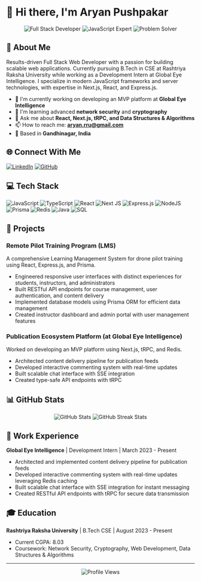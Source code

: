 # 👋 Hi there, I'm Aryan Pushpakar

<div align="center">
  <img src="https://img.shields.io/badge/Full%20Stack-Developer-brightgreen" alt="Full Stack Developer"/>
  <img src="https://img.shields.io/badge/JavaScript-Expert-yellow" alt="JavaScript Expert"/>
  <img src="https://img.shields.io/badge/Problem-Solver-blue" alt="Problem Solver"/>
</div>

## 💫 About Me
Results-driven Full Stack Web Developer with a passion for building scalable web applications. Currently pursuing B.Tech in CSE at Rashtriya Raksha University while working as a Development Intern at Global Eye Intelligence. I specialize in modern JavaScript frameworks and server technologies, with expertise in Next.js, React, and Express.js.

- 🔭 I'm currently working on developing an MVP platform at **Global Eye Intelligence**
- 🌱 I'm learning advanced **network security** and **cryptography**
- 💬 Ask me about **React, Next.js, tRPC, and Data Structures & Algorithms**
- 📫 How to reach me: **aryan.rru@gmail.com**
- 📍 Based in **Gandhinagar, India**

## 🌐 Connect With Me
<div align="left">
  <a href="https://linkedin.com/in/aryan-rru"><img src="https://img.shields.io/badge/LinkedIn-0077B5?style=for-the-badge&logo=linkedin&logoColor=white" alt="LinkedIn"/></a>
  <a href="https://github.com/aryan_flash"><img src="https://img.shields.io/badge/GitHub-100000?style=for-the-badge&logo=github&logoColor=white" alt="GitHub"/></a>
</div>

## 💻 Tech Stack
![JavaScript](https://img.shields.io/badge/javascript-%23323330.svg?style=for-the-badge&logo=javascript&logoColor=%23F7DF1E)
![TypeScript](https://img.shields.io/badge/typescript-%23007ACC.svg?style=for-the-badge&logo=typescript&logoColor=white)
![React](https://img.shields.io/badge/react-%2320232a.svg?style=for-the-badge&logo=react&logoColor=%2361DAFB)
![Next JS](https://img.shields.io/badge/Next-black?style=for-the-badge&logo=next.js&logoColor=white)
![Express.js](https://img.shields.io/badge/express.js-%23404d59.svg?style=for-the-badge&logo=express&logoColor=%2361DAFB)
![NodeJS](https://img.shields.io/badge/node.js-6DA55F?style=for-the-badge&logo=node.js&logoColor=white)
![Prisma](https://img.shields.io/badge/Prisma-3982CE?style=for-the-badge&logo=Prisma&logoColor=white)
![Redis](https://img.shields.io/badge/redis-%23DD0031.svg?style=for-the-badge&logo=redis&logoColor=white)
![Java](https://img.shields.io/badge/java-%23ED8B00.svg?style=for-the-badge&logo=openjdk&logoColor=white)
![SQL](https://img.shields.io/badge/SQL-4479A1?style=for-the-badge&logo=mysql&logoColor=white)

## 🚀 Projects

### Remote Pilot Training Program (LMS)
A comprehensive Learning Management System for drone pilot training using React, Express.js, and Prisma.

- Engineered responsive user interfaces with distinct experiences for students, instructors, and administrators
- Built RESTful API endpoints for course management, user authentication, and content delivery
- Implemented database models using Prisma ORM for efficient data management
- Created instructor dashboard and admin portal with user management features

### Publication Ecosystem Platform (at Global Eye Intelligence)
Worked on developing an MVP platform using Next.js, tRPC, and Redis.

- Architected content delivery pipeline for publication feeds
- Developed interactive commenting system with real-time updates
- Built scalable chat interface with SSE integration
- Created type-safe API endpoints with tRPC

## 📊 GitHub Stats
<div align="center">
  <img src="https://github-readme-stats.vercel.app/api?username=aryan_flash&theme=dark&hide_border=false&include_all_commits=true&count_private=true" alt="GitHub Stats"/>
  <img src="https://github-readme-streak-stats.herokuapp.com/?user=aryan_flash&theme=dark&hide_border=false" alt="GitHub Streak Stats"/>
</div>

## 💼 Work Experience
**Global Eye Intelligence** | Development Intern | March 2023 - Present
- Architected and implemented content delivery pipeline for publication feeds
- Developed interactive commenting system with real-time updates leveraging Redis caching
- Built scalable chat interface with SSE integration for instant messaging
- Created RESTful API endpoints with tRPC for secure data transmission

## 🎓 Education
**Rashtriya Raksha University** | B.Tech CSE | August 2023 - Present
- Current CGPA: 8.03
- Coursework: Network Security, Cryptography, Web Development, Data Structures & Algorithms

---

<div align="center">
  <img src="https://komarev.com/ghpvc/?username=aryan_flash&label=Profile%20Views&color=0e75b6&style=flat" alt="Profile Views"/>
</div>
